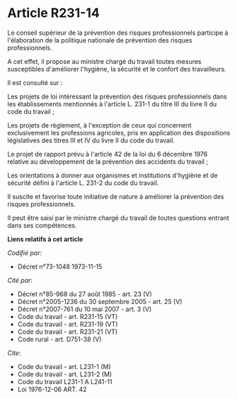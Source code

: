 # Article R231-14

Le conseil supérieur de la prévention des risques professionnels participe à l'élaboration de la politique nationale de
prévention des risques professionnels.

A cet effet, il propose au ministre chargé du travail toutes mesures susceptibles d'améliorer l'hygiène, la sécurité et le
confort des travailleurs.

Il est consulté sur :

Les projets de loi intéressant la prévention des risques professionnels dans les établissements mentionnés à l'article L.
231-1 du titre III du livre II du code du travail ;

Les projets de règlement, à l'exception de ceux qui concernent exclusivement les professions agricoles, pris en application
des dispositions législatives des titres III et IV du livre II du code du travail.

Le projet de rapport prévu à l'article 42 de la loi du 6 décembre 1976 relative au développement de la prévention des
accidents du travail ;

Les orientations à donner aux organismes et institutions d'hygiène et de sécurité défini à l'article L. 231-2 du code du
travail.

Il suscite et favorise toute initiative de nature à améliorer la prévention des risques professionnels.

Il peut être saisi par le ministre chargé du travail de toutes questions entrant dans ses compétences.

**Liens relatifs à cet article**

_Codifié par_:

  - Décret n°73-1048 1973-11-15

_Cité par_:

  - Décret n°85-968 du 27 août 1985 - art. 23 (V)
  - Décret n°2005-1236 du 30 septembre 2005 - art. 25 (V)
  - Décret n°2007-761 du 10 mai 2007 - art. 3 (V)
  - Code du travail - art. R231-15 (VT)
  - Code du travail - art. R231-19 (VT)
  - Code du travail - art. R231-21 (VT)
  - Code rural - art. D751-38 (V)

_Cite_:

  - Code du travail - art. L231-1 (M)
  - Code du travail - art. L231-2 (M)
  - Code du travail L231-1 A L241-11
  - Loi   1976-12-06 ART. 42
